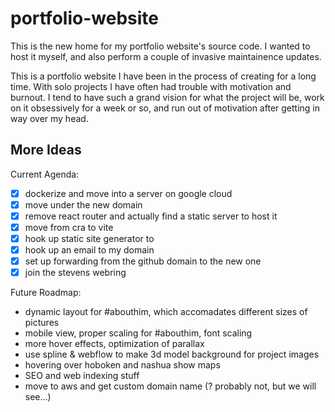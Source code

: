 # portfolio-website

This is the new home for my portfolio website's source code. I wanted to host it myself, and also perform a couple of invasive maintainence updates.

This is a portfolio website I have been in the process of creating for a long time. With solo projects I have often had trouble with motivation and burnout. I tend to have such a grand vision for what the project will be, work on it obsessively for a week or so, and run out of motivation after getting in way over my head.

## More Ideas

Current Agenda:

- [x] dockerize and move into a server on google cloud
- [x] move under the new domain
- [x] remove react router and actually find a static server to host it
- [x] move from cra to vite
- [x] hook up static site generator to
- [x] hook up an email to my domain
- [x] set up forwarding from the github domain to the new one
- [x] join the stevens webring

Future Roadmap:

- dynamic layout for #abouthim, which accomadates different sizes of pictures
- mobile view, proper scaling for #abouthim, font scaling
- more hover effects, optimization of parallax
- use spline & webflow to make 3d model background for project images
- hovering over hoboken and nashua show maps
- SEO and web indexing stuff
- move to aws and get custom domain name (? probably not, but we will see...)
